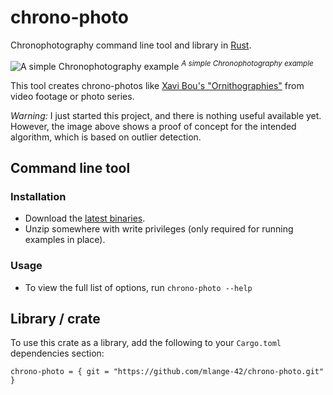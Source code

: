 # chrono-photo

Chronophotography command line tool and library in [Rust](https://www.rust-lang.org/).

![A simple Chronophotography example](https://user-images.githubusercontent.com/44003176/77975353-236da480-72fa-11ea-9ff9-5c110895fe5d.jpg)
<sup>_A simple Chronophotography example_</sup>

This tool creates chrono-photos like 
[Xavi Bou's "Ornithographies"](http://www.xavibou.com/) 
from video footage or photo series.

_Warning:_ I just started this project, and there is nothing useful available yet. 
However, the image above shows a proof of concept for the intended algorithm, which is based on outlier detection. 

## Command line tool

### Installation

* Download the [latest binaries](https://github.com/mlange-42/chrono-photo/releases/latest).
* Unzip somewhere with write privileges (only required for running examples in place).

### Usage

* To view the full list of options, run `chrono-photo --help`

## Library / crate

To use this crate as a library, add the following to your `Cargo.toml` dependencies section:
```
chrono-photo = { git = "https://github.com/mlange-42/chrono-photo.git" }
```
